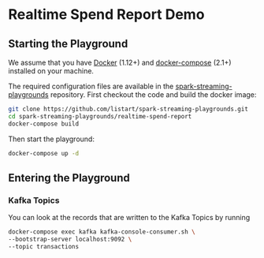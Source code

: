 # Realtime Spend Report Demo



## Starting the Playground

We assume that you have [Docker](https://docs.docker.com/) (1.12+) and [docker-compose](https://docs.docker.com/compose/) (2.1+) installed on your machine.

The required configuration files are available in the [spark-streaming-playgrounds](https://github.com/listart/spark-streaming-playgrounds) repository. First checkout the code and build the docker image:

```sh
git clone https://github.com/listart/spark-streaming-playgrounds.git
cd spark-streaming-playgrounds/realtime-spend-report
docker-compose build
```

Then start the playground:

```sh
docker-compose up -d
```



## Entering the Playground

### Kafka Topics

You can look at the records that are written to the Kafka Topics by running

```sh
docker-compose exec kafka kafka-console-consumer.sh \
--bootstrap-server localhost:9092 \
--topic transactions
```

